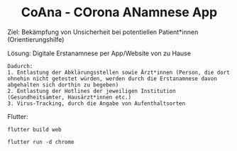 <h1 align="center">
   CoAna - COrona ANamnese App
</h1>

<p align="center">
  
Ziel: 	Bekämpfung von Unsicherheit bei potentiellen Patient*innen (Orientierungshilfe)

Lösung: 	Digitale Erstanamnese per App/Website von zu Hause
	
	Dadurch:
	1. Entlastung der Abklärungsstellen sowie Ärzt*innen (Person, die dort ohnehin nicht getestet würden, werden durch die Erstanamnese davon abgehalten sich dorthin zu begeben)
	2. Entlastung der Hotlines der jeweiligen Institution (Gesundheitsämter, Hausärzt*innen etc.)
	3. Virus-Tracking, durch die Angabe von Aufenthaltsorten
</p>



Flutter:

	flutter build web
	
	flutter run -d chrome
